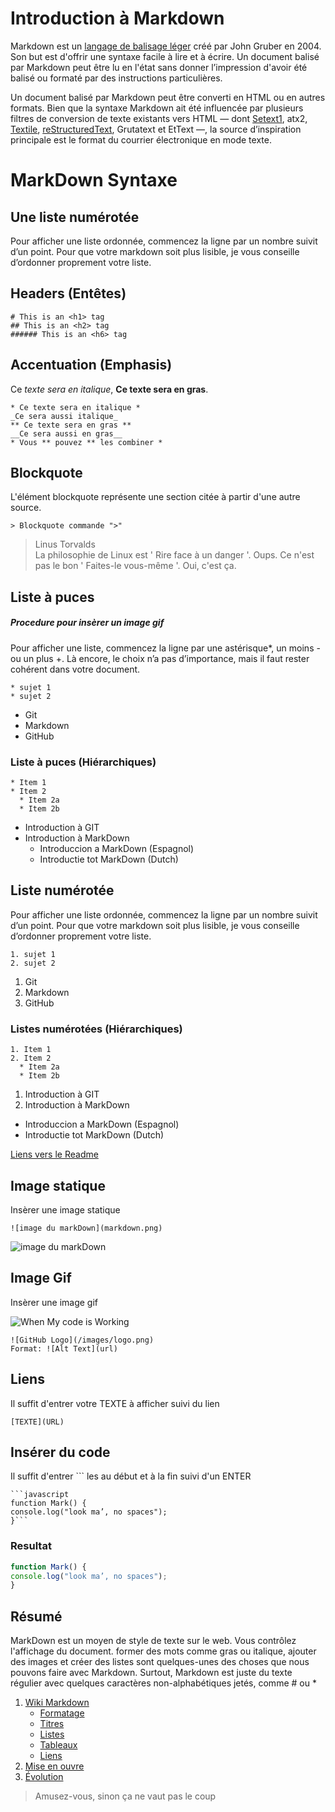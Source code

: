 # Introduction à Markdown

Markdown est un [langage de balisage léger](https://fr.wikipedia.org/wiki/Langage_de_balisage_l%C3%A9ger) créé par John Gruber en 2004. Son but est d'offrir une syntaxe facile à lire et à écrire. Un document balisé par Markdown peut être lu en l'état sans donner l’impression d'avoir été balisé ou formaté par des instructions particulières.


Un document balisé par Markdown peut être converti en HTML ou en autres formats. Bien que la syntaxe Markdown ait été influencée par plusieurs filtres de conversion de texte existants vers HTML — dont [Setext1](https://fr.wikipedia.org/wiki/Setext), atx2, [Textile](https://fr.wikipedia.org/wiki/Textile_(langage)), [reStructuredText](https://fr.wikipedia.org/wiki/ReStructuredText), Grutatext et EtText —, la source d’inspiration principale est le format du courrier électronique en mode texte.

# MarkDown Syntaxe


## Une liste numérotée

Pour afficher une liste ordonnée, commencez la ligne par un nombre suivit d’un point. Pour que votre markdown soit plus lisible, je vous conseille d’ordonner proprement votre liste.

## Headers (Entêtes)
```
# This is an <h1> tag
## This is an <h2> tag
###### This is an <h6> tag
```


## Accentuation (Emphasis)
Ce *texte sera en italique*, **Ce texte sera en gras**.

```
* Ce texte sera en italique *
_Ce sera aussi italique_
** Ce texte sera en gras **
__Ce sera aussi en gras__
* Vous ** pouvez ** les combiner *

```
## Blockquote

L'élément blockquote représente une section citée à partir d'une autre source.


```
> Blockquote commande ">" 
``` 


 >Linus Torvalds<br>
 >La philosophie de Linux est ' Rire face à un danger '. Oups. Ce n'est pas le bon ' Faites-le vous-même '. Oui, c'est ça.

## Liste à puces

##### Procedure pour insèrer un image gif

Pour afficher une liste, commencez la ligne par une astérisque*, un moins - ou un plus +. Là encore, le choix n’a pas d’importance, mais il faut rester cohérent dans votre document.<br>

```
* sujet 1
* sujet 2
```


  * Git
  * Markdown
  * GitHub

### Liste à puces (Hiérarchiques)
```
* Item 1
* Item 2
  * Item 2a
  * Item 2b
```

* Introduction à GIT
* Introduction à MarkDown
  * Introduccion a MarkDown (Espagnol)
  * Introductie tot MarkDown (Dutch)

## Liste numérotée

Pour afficher une liste ordonnée, commencez la ligne par un nombre suivit d’un point. Pour que votre markdown soit plus lisible, je vous conseille d’ordonner proprement votre liste.

```
1. sujet 1
2. sujet 2
```

  1. Git
  2. Markdown
  3. GitHub
  
### Listes numérotées (Hiérarchiques)
  
```
1. Item 1
2. Item 2
  * Item 2a
  * Item 2b
```
1. Introduction à GIT
2. Introduction à MarkDown
  * Introduccion a MarkDown (Espagnol)
  * Introductie tot MarkDown (Dutch)


[Liens vers le Readme](https://github.com/ludovichaute/exercice-markdown)

## Image statique
Insèrer une image statique

```![image du markDown](markdown.png)```

![image du markDown](markdown.png)




## Image Gif
Insèrer une image gif<br>

![When My code is Working](https://media.giphy.com/media/349qKnoIBHK1i/giphy.gif)

```
![GitHub Logo](/images/logo.png)
Format: ![Alt Text](url)
```

## Liens
Il suffit d'entrer votre TEXTE à afficher suivi du lien

```
[TEXTE](URL)
```

## Insérer du code
Il suffit d'entrer ``` les  au début et à la fin suivi d'un ENTER

```
```javascript
function Mark() {
console.log("look ma’, no spaces");
}```
```

### Resultat


```javascript
function Mark() {
console.log("look ma’, no spaces");
}
```
## Résumé

MarkDown est un moyen de style de texte sur le web. Vous contrôlez l'affichage du document. former des mots comme
gras ou italique, ajouter des images et créer des listes sont quelques-unes des choses que nous pouvons faire avec Markdown. Surtout,
Markdown est juste du texte régulier avec quelques caractères non-alphabétiques jetés, comme # ou *

1. [Wiki Markdown](https://fr.wikipedia.org/wiki/Markdown)
     * [Formatage](https://fr.wikipedia.org/wiki/Markdown#Formatage)
     * [Titres](https://fr.wikipedia.org/wiki/Markdown#Titres)
     * [Listes](https://fr.wikipedia.org/wiki/Markdown#Listes)
     * [Tableaux](https://fr.wikipedia.org/wiki/Markdown#Tableaux)
     *  [Liens](https://fr.wikipedia.org/wiki/Markdown#Liens)
2. [Mise en ouvre](https://fr.wikipedia.org/wiki/Markdown#Mises_en_%C5%93uvre)
3. [Évolution](https://fr.wikipedia.org/wiki/Markdown#%C3%89volutions)


> Amusez-vous, sinon ça ne vaut pas le coup
